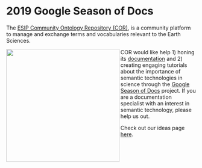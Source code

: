 # 2019 Google Season of Docs

The [ESIP Community Ontology Repository (COR)](https://esipfed.org), is a community platform to manage and exchange terms and vocabularies relevant to the Earth Sciences.  

<img src="http://cor.esipfed.org/esip_cor_logo.png" align="left" width="300" />

COR would like help 1) honing its [documentation](https://mmisw.org/orrdoc/) and 2) creating engaging tutorials about the importance of semantic technologies in science through the [Google Season of Docs](https://developers.google.com/season-of-docs/) project. If you are a documentation specialist with an interest in semantic technology, please help us out.

Check out our ideas page [here](https://github.com/ESIPFed/SeasonOfDocs/issues).


